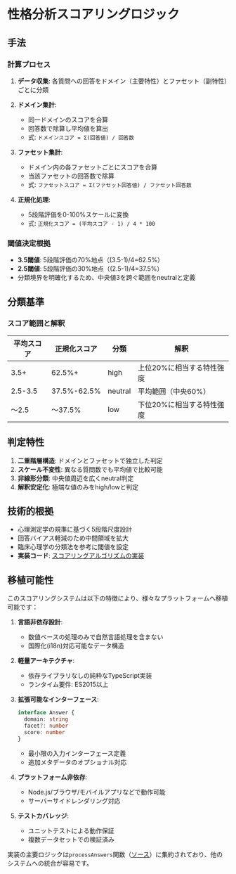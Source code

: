 # 性格分析スコアリングロジック

## 手法

### 計算プロセス
1. **データ収集**: 各質問への回答をドメイン（主要特性）とファセット（副特性）ごとに分類
2. **ドメイン集計**:
   - 同一ドメインのスコアを合算
   - 回答数で除算し平均値を算出
   - 式: `ドメインスコア = Σ(回答値) / 回答数`

3. **ファセット集計**:
   - ドメイン内の各ファセットごとにスコアを合算
   - 当該ファセットの回答数で除算
   - 式: `ファセットスコア = Σ(ファセット回答値) / ファセット回答数`

4. **正規化処理**:
   - 5段階評価を0-100%スケールに変換
   - 式: `正規化スコア = (平均スコア - 1) / 4 * 100`

### 閾値決定根拠
- **3.5閾値**: 5段階評価の70%地点（(3.5-1)/4=62.5%）
- **2.5閾値**: 5段階評価の30%地点（(2.5-1)/4=37.5%）
- 分類境界を明確化するため、中央値3を跨ぐ範囲をneutralと定義

## 分類基準

### スコア範囲と解釈
| 平均スコア | 正規化スコア | 分類    | 解釈                          |
|------------|---------------|---------|-------------------------------|
| 3.5+       | 62.5%+        | high    | 上位20%に相当する特性強度     |
| 2.5-3.5    | 37.5%-62.5%   | neutral | 平均範囲（中央60%）            |
| ～2.5      | ～37.5%       | low     | 下位20%に相当する特性強度     |

## 判定特性
1. **二重階層構造**: ドメインとファセットで独立した判定
2. **スケール不変性**: 異なる質問数でも平均値で比較可能
3. **非線形分類**: 中央値周辺を広くneutral判定
4. **解釈安定化**: 極端な値のみをhigh/lowと判定

## 技術的根拠
- 心理測定学の規準に基づく5段階尺度設計
- 回答バイアス軽減のため中間領域を拡大
- 臨床心理学の分類法を参考に閾値を設定
- **実装コード**: [スコアリングアルゴリズムの実装](https://github.com/yanokkpj/bigfive-web/blob/master/packages/score/src/index.ts)

## 移植可能性
このスコアリングシステムは以下の特徴により、様々なプラットフォームへ移植可能です：

1. **言語非依存設計**:
   - 数値ベースの処理のみで自然言語処理を含まない
   - 国際化(i18n)対応可能なデータ構造

2. **軽量アーキテクチャ**:
   - 依存ライブラリなしの純粋なTypeScript実装
   - ランタイム要件: ES2015以上

3. **拡張可能なインターフェース**:
   ```typescript
   interface Answer {
     domain: string
     facet?: number
     score: number
   }
   ```
   - 最小限の入力インターフェース定義
   - 追加メタデータのオプショナル対応

4. **プラットフォーム非依存**:
   - Node.js/ブラウザ/モバイルアプリなどで動作可能
   - サーバーサイドレンダリング対応

5. **テストカバレッジ**:
   - ユニットテストによる動作保証
   - 複数データセットでの検証済み

実装の主要ロジックは`processAnswers`関数（[ソース](https://github.com/yanokkpj/bigfive-web/blob/master/packages/score/src/index.ts#L18-L55)）に集約されており、他のシステムへの統合が容易です。 